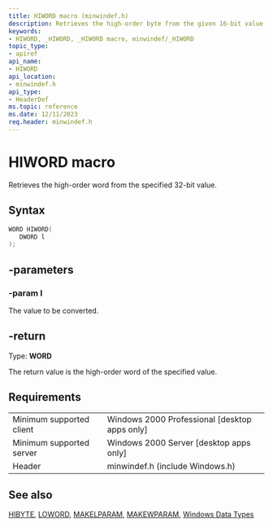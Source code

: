 ```yaml
---
title: HIWORD macro (minwindef.h)
description: Retrieves the high-order byte from the given 16-bit value.
keywords: 
- HIWORD, _HIWORD, _HIWORD macro, minwindef/_HIWORD
topic_type:
- apiref
api_name:
- HIWORD
api_location:
- minwindef.h
api_type:
- HeaderDef
ms.topic: reference
ms.date: 12/11/2023
req.header: minwindef.h
---
```


# HIWORD macro

Retrieves the high-order word from the specified 32-bit value.

## Syntax

``` c++
WORD HIWORD(
   DWORD l
);
```

## -parameters

### -param l

The value to be converted.

## -return

Type: **WORD**

The return value is the high-order word of the specified value.

## Requirements

|  |  |
|---------|---------|
|Minimum supported client     | Windows 2000 Professional [desktop apps only]        |
|Minimum supported server     | Windows 2000 Server [desktop apps only]        |
|Header     | minwindef.h (include Windows.h)        |

## See also

[HIBYTE](ms632656\(v=vs.85\).md), [LOWORD](ms632659\(v=vs.85\).md), [MAKELPARAM](/windows/win32/api/winuser/nf-winuser-makelparam), [MAKEWPARAM](/windows/win32/api/winuser/nf-winuser-makewparam), [Windows Data Types](/windows/win32/winprog/windows-data-types)




